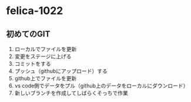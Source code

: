 # felica-1022
## 初めてのGIT
1. ローカルでファイルを更新
2. 変更をステージに上げる
3. コミットをする
4. プッシュ（githubにアップロード）する
5. github上でファイルを更新
6. vs code側でデータをプル（github上のデータをローカルにダウンロード）
7. 新しいブランチを作成してしばらくそっちで作業